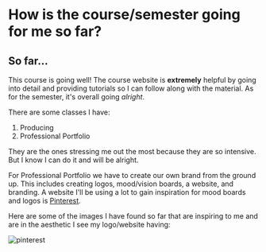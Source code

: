# How is the course/semester going for me so far?

## So far...

This course is going well! The course website is **extremely** helpful by going into detail and providing tutorials so I can follow along with the material. As for the semester, it's overall going *alright*. 

There are some classes I have:

1. Producing
2. Professional Portfolio

They are the ones stressing me out the most because they are so intensive. But I know I can do it and will be alright. 

For Professional Portfolio we have to create our own brand from the ground up. This includes creating logos, mood/vision boards, a website, and branding. A website I'll be using a lot to gain inspiration for mood boards and logos is [Pinterest](https://www.pinterest.com/). 

Here are some of the images I have found so far that are inspiring to me and are in the aesthetic I see my logo/website having:

![pinterest](./images/Assignment3-pinterest.jpeg)

